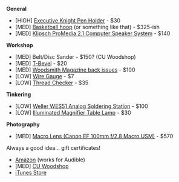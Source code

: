 ---
---

**General**

- \[HIGH] [Executive Knight Pen Holder](http://www.thinkgeek.com/product/1543/) - $30
- \[MED] [Basketball hoop](http://a.co/b4vfCIk) (or something like that) - $325-ish
- \[MED] [Klipsch ProMedia 2.1 Computer Speaker System](http://a.co/0xtWHan) - $140

**Workshop**

- \[MED] Belt/Disc Sander - $150? (CU Woodshop)
- \[MED] [T-Bevel](https://www.lowes.com/pd/IRWIN-Hardwood-T-Bevel/50420100) - $20
- \[MED] [Woodsmith Magazine back issues](http://www.woodsmith.com/back-issue-library.php) - $100
- \[LOW] [Wire Gauge](https://www.ifixit.com/Store/Tools/Wire-Gauge/IF145-250-1) - $7
- \[LOW] [Thread Checker](https://www.ifixit.com/Store/Tools/Thread-Checker/IF145-285-1) - $35

**Tinkering**

- \[LOW] [Weller WES51 Analog Soldering Station](http://a.co/acyAMEz) - $100
- \[LOW] [Illuminated Magnifier Table Lamp](https://www.ifixit.com/Store/Tools/Illuminated-Magnifier-Table-Lamp/IF145-038) - $30

**Photography**

- \[MED] [Macro Lens (Canon EF 100mm f/2.8 Macro USM)](http://www.bhphotovideo.com/c/product/194451-USA/Canon_4657A006_100mm_f_2_8_USM_Macro.html) - $570


Always a good idea... gift certificates!

- [Amazon](http://www.amazon.com/gp/gc/ref=topnav_giftcert) (works for Audible)
- \[MED] [CU Woodshop](http://cuwoodshop.com/)
- [iTunes Store](http://store.apple.com/us/browse/home/giftcards/itunes/gallery)
